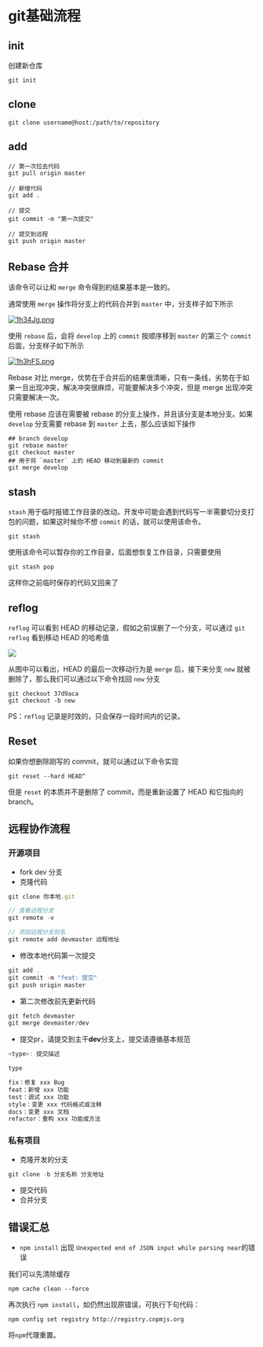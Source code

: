 # git基础流程

## init

创建新仓库

```shell
git init
```

## clone
```shell
git clone username@host:/path/to/repository

```

## add

```shell
// 第一次拉去代码
git pull origin master

// 新增代码
git add .

// 提交
git commit -m "第一次提交"

// 提交到远程
git push origin master
```


## Rebase 合并

该命令可以让和 `merge` 命令得到的结果基本是一致的。

通常使用 `merge` 操作将分支上的代码合并到 `master` 中，分支样子如下所示

[![1h34Jg.png](https://s2.ax1x.com/2020/02/09/1h34Jg.png)](https://imgchr.com/i/1h34Jg)


使用 `rebase` 后，会将 `develop` 上的 `commit` 按顺序移到 `master` 的第三个 `commit` 后面，分支样子如下所示

[![1h3hFS.png](https://s2.ax1x.com/2020/02/09/1h3hFS.png)](https://imgchr.com/i/1h3hFS)

Rebase 对比 merge，优势在于合并后的结果很清晰，只有一条线，劣势在于如果一旦出现冲突，解决冲突很麻烦，可能要解决多个冲突，但是 merge 出现冲突只需要解决一次。

使用 rebase 应该在需要被 rebase 的分支上操作，并且该分支是本地分支。如果 `develop` 分支需要 rebase 到 `master` 上去，那么应该如下操作

```shell
## branch develop
git rebase master
git checkout master
## 用于将 `master` 上的 HEAD 移动到最新的 commit
git merge develop
```

## stash

`stash` 用于临时报错工作目录的改动。开发中可能会遇到代码写一半需要切分支打包的问题，如果这时候你不想 `commit` 的话，就可以使用该命令。

```shell
git stash
```

使用该命令可以暂存你的工作目录，后面想恢复工作目录，只需要使用

```shell
git stash pop
```

这样你之前临时保存的代码又回来了

## reflog

`reflog` 可以看到 HEAD 的移动记录，假如之前误删了一个分支，可以通过 `git reflog` 看到移动 HEAD 的哈希值

![](https://user-gold-cdn.xitu.io/2018/4/23/162f14df98ce3d83?w=950&h=118&f=png&s=77151)

从图中可以看出，HEAD 的最后一次移动行为是 `merge` 后，接下来分支 `new` 就被删除了，那么我们可以通过以下命令找回 `new` 分支

```shell
git checkout 37d9aca
git checkout -b new
```

PS：`reflog` 记录是时效的，只会保存一段时间内的记录。

## Reset

如果你想删除刚写的 commit，就可以通过以下命令实现

```shell
git reset --hard HEAD^
```

但是 `reset` 的本质并不是删除了 commit，而是重新设置了 HEAD 和它指向的 branch。

## 远程协作流程

### 开源项目

- fork dev 分支
- 克隆代码
```javascript
git clone 你本地.git

// 查看远程分支
git remote -v

// 添加远程分支别名
git remote add devmaster 远程地址
```

- 修改本地代码第一次提交
```javascript
git add .
git commit -m "feat: 提交"
git push origin master
```

- 第二次修改前先更新代码
```javascript
git fetch devmaster
git merge devmaster/dev
```

- 提交pr，请提交到主干**dev**分支上，提交请遵循基本规范
```javascript
<type>: 提交描述

type

fix：修复 xxx Bug
feat：新增 xxx 功能
test：调试 xxx 功能
style：变更 xxx 代码格式或注释
docs：变更 xxx 文档
refactor：重构 xxx 功能或方法
```

<a name="5f739c16"></a>
### 私有项目

- 克隆开发的分支
```javascript
git clone -b 分支名称 分支地址
```

- 提交代码
- 合并分支

## 错误汇总

* `npm install` 出现 `Unexpected end of JSON input while parsing near`的错误

我们可以先清除缓存 
```
npm cache clean --force
```
再次执行 `npm install`，如仍然出现原错误，可执行下句代码：
```
npm config set registry http://registry.cnpmjs.org
```

将`npm`代理重置。

